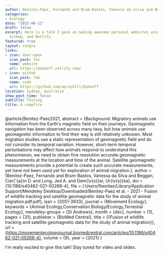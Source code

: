 ```yaml
---
author: Benitez-Paez, Fernando and Brum-Bastos, Vanessa da Silva and Beggan, Ciaran D. and Long, Jed A. and Demsar, Urska
categories:
- Ecology
date: "2021-06-11"
draft: false
excerpt: Here is a talk I gave on making awesome personal websites using Hugo, blogdown,
  GitHub, and Netlify.
featured: true
layout: single
links:
- icon: door-open
  icon_pack: fas
  name: website
  url: https://bakeoff.netlify.com/
- icon: github
  icon_pack: fab
  name: code
  url: https://github.com/apreshill/bakeoff
location: Sydney, Australia
show_post_time: false
subtitle: Testing
title: A campfire
---
```


@article{Benitez-Paez2021,
abstract = {Background: Migratory animals use information from the Earth's magnetic field on their journeys. Geomagnetic navigation has been observed across many taxa, but how animals use geomagnetic information to find their way is still relatively unknown. Most migration studies use a static representation of geomagnetic field and do not consider its temporal variation. However, short-term temporal perturbations may affect how animals respond-to understand this phenomenon, we need to obtain fine resolution accurate geomagnetic measurements at the location and time of the animal. Satellite geomagnetic measurements provide a potential to create such accurate measurements, yet have not been used yet for exploration of animal migration.},
author = {Benitez-Paez, Fernando and Brum-Bastos, Vanessa da Silva and Beggan, Ciar{\'{a}}n D. and Long, Jed A. and Dem{\v{s}}ar, Ur{\v{s}}ka},
doi = {10.1186/s40462-021-00268-4},
file = {:Users/fbenitez/Library/Application Support/Mendeley Desktop/Downloaded/Benitez-Paez et al. - 2021 - Fusion of wildlife tracking and satellite geomagnetic data for the study of animal migration.pdf:pdf},
issn = {2051-3933},
journal = {Movement Ecology},
keywords = {Animal Ecology,Conservation Biology/Ecology,Terrestial Ecology},
mendeley-groups = {St Andrews},
month = {dec},
number = {1},
pages = {31},
publisher = {BioMed Central},
title = {{Fusion of wildlife tracking and satellite geomagnetic data for the study of animal migration}},
url = {https://movementecologyjournal.biomedcentral.com/articles/10.1186/s40462-021-00268-4},
volume = {9},
year = {2021}
}


I'm really excited to give this talk! Stay tuned for video and slides.
